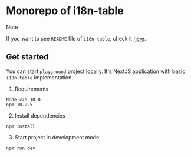 # Monorepo of i18n-table

> [!Note]
> If you want to see `README` file of `i18n-table`, check it [here](./README.md).

## Get started

You can start `playground` project locally. It's NextJS application with basic `i18n-table` implementation.

1. Requirements

```
Node v20.10.0
npm 10.2.5
```

2. Install dependencies

```
npm install
```

3. Start project in development mode

```sh
npm run dev
```
